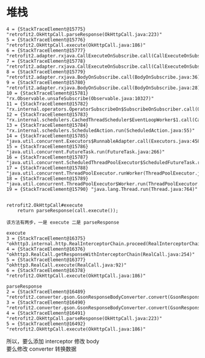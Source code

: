 # 堆栈
    4 = {StackTraceElement@15775} "retrofit2.OkHttpCall.parseResponse(OkHttpCall.java:223)"
    5 = {StackTraceElement@15776} "retrofit2.OkHttpCall.execute(OkHttpCall.java:186)"
    6 = {StackTraceElement@15777} "retrofit2.adapter.rxjava.CallExecuteOnSubscribe.call(CallExecuteOnSubscribe.java:40)"
    7 = {StackTraceElement@15778} "retrofit2.adapter.rxjava.CallExecuteOnSubscribe.call(CallExecuteOnSubscribe.java:24)"
    8 = {StackTraceElement@15779} "retrofit2.adapter.rxjava.BodyOnSubscribe.call(BodyOnSubscribe.java:36)"
    9 = {StackTraceElement@15780} "retrofit2.adapter.rxjava.BodyOnSubscribe.call(BodyOnSubscribe.java:28)"
    10 = {StackTraceElement@15781} "rx.Observable.unsafeSubscribe(Observable.java:10327)"
    11 = {StackTraceElement@15782} "rx.internal.operators.OperatorSubscribeOn$SubscribeOnSubscriber.call(OperatorSubscribeOn.java:100)"
    12 = {StackTraceElement@15783} "rx.internal.schedulers.CachedThreadScheduler$EventLoopWorker$1.call(CachedThreadScheduler.java:230)"
    13 = {StackTraceElement@15784} "rx.internal.schedulers.ScheduledAction.run(ScheduledAction.java:55)"
    14 = {StackTraceElement@15785} "java.util.concurrent.Executors$RunnableAdapter.call(Executors.java:458)"
    15 = {StackTraceElement@15786} "java.util.concurrent.FutureTask.run(FutureTask.java:266)"
    16 = {StackTraceElement@15787} "java.util.concurrent.ScheduledThreadPoolExecutor$ScheduledFutureTask.run(ScheduledThreadPoolExecutor.java:301)"
    17 = {StackTraceElement@15788} "java.util.concurrent.ThreadPoolExecutor.runWorker(ThreadPoolExecutor.java:1167)"
    18 = {StackTraceElement@15789} "java.util.concurrent.ThreadPoolExecutor$Worker.run(ThreadPoolExecutor.java:641)"
    19 = {StackTraceElement@15790} "java.lang.Thread.run(Thread.java:764)"

    
    retrofit2.OkHttpCall#execute
        return parseResponse(call.execute());
        
    该方法有两步，一是 execute 二是 parseResponse
    
    execute
    3 = {StackTraceElement@16375} "okhttp3.internal.http.RealInterceptorChain.proceed(RealInterceptorChain.java:121)"
    4 = {StackTraceElement@16376} "okhttp3.RealCall.getResponseWithInterceptorChain(RealCall.java:254)"
    5 = {StackTraceElement@16377} "okhttp3.RealCall.execute(RealCall.java:92)"
    6 = {StackTraceElement@16378} "retrofit2.OkHttpCall.execute(OkHttpCall.java:186)"
    
    parseResponse
    2 = {StackTraceElement@16489} "retrofit2.converter.gson.GsonResponseBodyConverter.convert(GsonResponseBodyConverter.java:37)"
    3 = {StackTraceElement@16490} "retrofit2.converter.gson.GsonResponseBodyConverter.convert(GsonResponseBodyConverter.java:27)"
    4 = {StackTraceElement@16491} "retrofit2.OkHttpCall.parseResponse(OkHttpCall.java:223)"
    5 = {StackTraceElement@16492} "retrofit2.OkHttpCall.execute(OkHttpCall.java:186)"
    
所以，要么添加 interceptor 修改 body  
要么修改 converter 转换数据